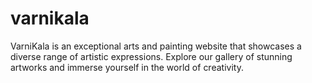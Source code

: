 # varnikala
VarniKala is an exceptional arts and painting website that showcases a diverse range of artistic expressions. Explore our gallery of stunning artworks and immerse yourself in the world of creativity.
